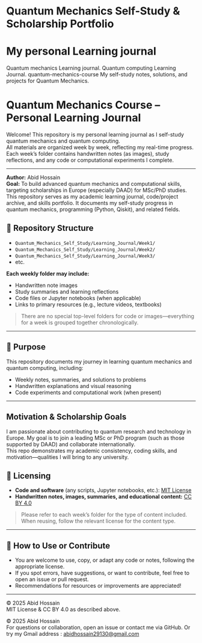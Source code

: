 # Quantum Mechanics Self-Study & Scholarship Portfolio
# My personal Learning journal 
Quantum mechanics Learning journal.
Quantum computing Learning Journal.
quantum-mechanics-course
My self-study notes, solutions, and projects for Quantum Mechanics.

# Quantum Mechanics Course – Personal Learning Journal

Welcome! This repository is my personal learning journal as I self-study quantum mechanics and quantum computing.  
All materials are organized week by week, reflecting my real-time progress. Each week’s folder contains handwritten notes (as images), study reflections, and any code or computational experiments I complete.

---
**Author:** Abid Hossain  
**Goal:** To build advanced quantum mechanics and computational skills, targeting scholarships in Europe (especially DAAD) for MSc/PhD studies.
This repository serves as my academic learning journal, code/project archive, and skills portfolio. It documents my self-study progress in quantum mechanics, programming (Python, Qiskit), and related fields.

## 📂 Repository Structure

- `Quantum_Mechanics_Self_Study/Learning_Journal/Week1/`
- `Quantum_Mechanics_Self_Study/Learning_Journal/Week2/`
- `Quantum_Mechanics_Self_Study/Learning_Journal/Week3/`
- etc.

**Each weekly folder may include:**
- Handwritten note images
- Study summaries and learning reflections
- Code files or Jupyter notebooks (when applicable)
- Links to primary resources (e.g., lecture videos, textbooks)

> There are no special top-level folders for code or images—everything for a week is grouped together chronologically.

---

## 🎯 Purpose

This repository documents my journey in learning quantum mechanics and quantum computing, including:
- Weekly notes, summaries, and solutions to problems
- Handwritten explanations and visual reasoning
- Code experiments and computational work (when present)
---
## Motivation & Scholarship Goals

I am passionate about contributing to quantum research and technology in Europe. My goal is to join a leading MSc or PhD program (such as those supported by DAAD) and collaborate internationally.  
This repo demonstrates my academic consistency, coding skills, and motivation—qualities I will bring to any university.

## 📜 Licensing

- **Code and software** (any scripts, Jupyter notebooks, etc.): [MIT License](LICENSE)
- **Handwritten notes, images, summaries, and educational content:** [CC BY 4.0](LICENSE-CC-BY-4.0.md)

> Please refer to each week’s folder for the type of content included.  
> When reusing, follow the relevant license for the content type.

---

## 🚀 How to Use or Contribute

- You are welcome to use, copy, or adapt any code or notes, following the appropriate license.
- If you spot errors, have suggestions, or want to contribute, feel free to open an issue or pull request.
- Recommendations for resources or improvements are appreciated!

---

© 2025 Abid Hossain  
MIT License & CC BY 4.0 as described above.

© 2025 Abid Hossain  
For questions or collaboration, open an issue or contact me via GitHub.
Or try my Gmail address :  abidhossain29130@gmail.com

